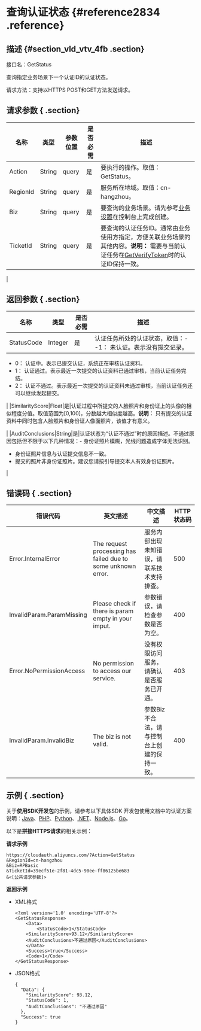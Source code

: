 # 查询认证状态 {#reference2834 .reference}

## 描述 {#section_vld_vtv_4fb .section}

接口名：GetStatus

查询指定业务场景下一个认证ID的认证状态。

请求方法：支持以HTTPS POST和GET方法发送请求。

## 请求参数 { .section}

|名称|类型|参数位置|是否必需|描述|
|--|--|----|----|--|
|Action|String|query|是|要执行的操作。取值：GetStatus。|
|RegionId|String|query|是|服务所在地域。取值：cn-hangzhou。|
|Biz|String|query|是|要查询的业务场景。请先参考[业务设置](https://help.aliyun.com/document_detail/59975.html)在控制台上完成创建。|
|TicketId|String|query|是|要查询的认证任务ID。通常由业务使用方指定，方便关联业务场景的其他内容。**说明：** 需要与当前认证任务在[GetVerifyToken](https://help.aliyun.com/document_detail/57050.html)时的认证ID保持一致。

|

## 返回参数 { .section}

|名称|类型|是否必需|描述|
|--|--|----|--|
|StatusCode|Integer|是|认证任务所处的认证状态，取值：-   -1： 未认证。表示没有提交记录。
-   0： 认证中。表示已提交认证，系统正在审核认证资料。
-   1： 认证通过。表示最近一次提交的认证资料已通过审核，当前认证任务完结。
-   2： 认证不通过。表示最近一次提交的认证资料未通过审核，当前认证任务还可以继续发起提交。

|
|SimilarityScore|Float|是|认证过程中所提交的人脸照片和身份证上的头像的相似程度分值。取值范围为\[0,100\]，分数越大相似度越高。**说明：** 只有提交的认证资料中同时包含人脸照片和身份证人像面照片，该值才有意义。

|
|AuditConclusions|String|是|认证状态为“认证不通过”时的原因描述。不通过原因包括但不限于以下几种情况：-   身份证照片模糊，光线问题造成字体无法识别。
-   身份证照片信息与认证提交信息不一致。
-   提交的照片非身份证照片。建议您请按引导提交本人有效身份证照片。

|

## 错误码 { .section}

|错误代码|英文描述|中文描述|HTTP 状态码|
|----|----|----|--------|
|Error.InternalError|The request processing has failed due to some unknown error.|服务内部出现未知错误，请联系技术支持排查。|500|
|InvalidParam.ParamMissing|Please check if there is param empty in your imput.|参数错误，请检查参数是否为空。|400|
|Error.NoPermissionAccess|No permission to access our service.|没有权限访问服务，请确认是否服务已开通。|403|
|InvalidParam.InvalidBiz|The biz is not valid.|参数Biz不合法，请与控制台上创建的保持一致。|400|

## 示例 { .section}

关于**使用SDK开发包**的示例，请参考以下具体SDK 开发包使用文档中的认证方案说明：[Java](https://help.aliyun.com/document_detail/64074.html)、[PHP](https://help.aliyun.com/document_detail/64081.html)、[Python](https://help.aliyun.com/document_detail/64085.html)、[.NET](https://help.aliyun.com/document_detail/64086.html)、[Node.js](https://help.aliyun.com/document_detail/64088.html)、[Go](https://help.aliyun.com/document_detail/64087.html)。

以下是**拼接HTTPS请求**的相关示例：

**请求示例**

```
https://cloudauth.aliyuncs.com/?Action=GetStatus
&RegionId=cn-hangzhou
&Biz=RPBasic
&TicketId=39ecf51e-2f81-4dc5-90ee-ff86125be683
&<[公共请求参数]>

```

**返回示例**

-   XML格式

    ```language-xml
    <?xml version='1.0' encoding='UTF-8'?>
    <GetStatusResponse>
        <Data>
            <StatusCode>1</StatusCode>
    	<SimilarityScore>93.12</SimilarityScore>
    	<AuditConclusions>不通过原因</AuditConclusions>
        </Data>
        <Success>true</Success>
        <Code>1</Code>
    </GetStatusResponse>
    
    ```

-   JSON格式

    ```language-json
    {
      "Data": {
        "SimilarityScore": 93.12,
    	"StatusCode": 1,
    	"AuditConclusions": "不通过原因"
      },
      "Success": true
    }
    
    ```


